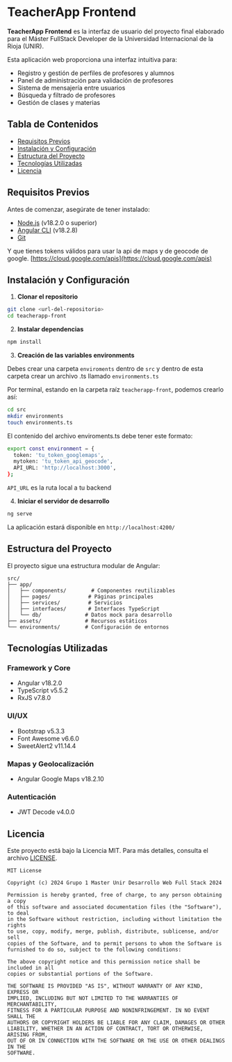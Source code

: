 # TeacherApp Frontend

**TeacherApp Frontend** es la interfaz de usuario del proyecto final elaborado para el Máster FullStack Developer de la Universidad Internacional de la Rioja (UNIR).

Esta aplicación web proporciona una interfaz intuitiva para:

- Registro y gestión de perfiles de profesores y alumnos
- Panel de administración para validación de profesores
- Sistema de mensajería entre usuarios
- Búsqueda y filtrado de profesores
- Gestión de clases y materias

## Tabla de Contenidos

- [Requisitos Previos](#requisitos-previos)
- [Instalación y Configuración](#instalación-y-configuración)
- [Estructura del Proyecto](#estructura-del-proyecto)
- [Tecnologías Utilizadas](#tecnologías-utilizadas)
- [Licencia](#licencia)

## Requisitos Previos

Antes de comenzar, asegúrate de tener instalado:

- [Node.js](https://nodejs.org/) (v18.2.0 o superior)
- [Angular CLI](https://angular.io/cli) (v18.2.8)
- [Git](https://git-scm.com/)

Y que tienes tokens válidos para usar la api de maps y de geocode de google. [https://cloud.google.com/apis](https://cloud.google.com/apis)

## Instalación y Configuración

1. **Clonar el repositorio**

```bash
git clone <url-del-repositorio>
cd teacherapp-front
```

2. **Instalar dependencias**

```bash
npm install
```

3. **Creación de las variables environments**

Debes crear una carpeta `enviroments` dentro de `src` y dentro de esta carpeta crear un archivo .ts llamado `environments.ts`

Por terminal, estando en la carpeta raíz `teacherapp-front`, podemos crearlo así:

```bash
cd src
mkdir environments
touch environments.ts
```

El contenido del archivo enviroments.ts debe tener este formato:

```bash
export const environment = {
  token: 'tu_token_googlemaps',
  mytoken: 'tu_token_api_geocode',
  API_URL: 'http://localhost:3000',
};
```

`API_URL` es la ruta local a tu backend

4. **Iniciar el servidor de desarrollo**

```bash
ng serve
```

La aplicación estará disponible en `http://localhost:4200/`

## Estructura del Proyecto

El proyecto sigue una estructura modular de Angular:

```plaintext
src/
├── app/
│   ├── components/        # Componentes reutilizables
│   ├── pages/            # Páginas principales
│   ├── services/         # Servicios
│   ├── interfaces/       # Interfaces TypeScript
│   └── db/              # Datos mock para desarrollo
├── assets/              # Recursos estáticos
└── environments/        # Configuración de entornos
```

## Tecnologías Utilizadas

### Framework y Core

- Angular v18.2.0
- TypeScript v5.5.2
- RxJS v7.8.0

### UI/UX

- Bootstrap v5.3.3
- Font Awesome v6.6.0
- SweetAlert2 v11.14.4

### Mapas y Geolocalización

- Angular Google Maps v18.2.10

### Autenticación

- JWT Decode v4.0.0

## Licencia

Este proyecto está bajo la Licencia MIT. Para más detalles, consulta el archivo [LICENSE](LICENSE).

```1:21:LICENSE
MIT License

Copyright (c) 2024 Grupo 1 Master Unir Desarrollo Web Full Stack 2024

Permission is hereby granted, free of charge, to any person obtaining a copy
of this software and associated documentation files (the "Software"), to deal
in the Software without restriction, including without limitation the rights
to use, copy, modify, merge, publish, distribute, sublicense, and/or sell
copies of the Software, and to permit persons to whom the Software is
furnished to do so, subject to the following conditions:

The above copyright notice and this permission notice shall be included in all
copies or substantial portions of the Software.

THE SOFTWARE IS PROVIDED "AS IS", WITHOUT WARRANTY OF ANY KIND, EXPRESS OR
IMPLIED, INCLUDING BUT NOT LIMITED TO THE WARRANTIES OF MERCHANTABILITY,
FITNESS FOR A PARTICULAR PURPOSE AND NONINFRINGEMENT. IN NO EVENT SHALL THE
AUTHORS OR COPYRIGHT HOLDERS BE LIABLE FOR ANY CLAIM, DAMAGES OR OTHER
LIABILITY, WHETHER IN AN ACTION OF CONTRACT, TORT OR OTHERWISE, ARISING FROM,
OUT OF OR IN CONNECTION WITH THE SOFTWARE OR THE USE OR OTHER DEALINGS IN THE
SOFTWARE.
```
